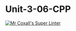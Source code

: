 # Unit-3-06-CPP
[![Mr Coxall's Super Linter](https://github.com/ICS3U-Programming-JaydenS/Unit-3-06-CPP/workflows/Mr%20Coxall's%20Super%20Linter/badge.svg)](https://github.com/ICS3U-Programming-JaydenS/Unit-3-06-CPP/actions/)
